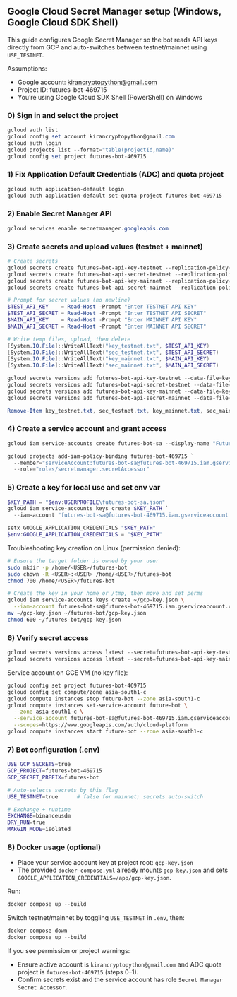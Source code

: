 ## Google Cloud Secret Manager setup (Windows, Google Cloud SDK Shell)

This guide configures Google Secret Manager so the bot reads API keys directly from GCP and auto-switches between testnet/mainnet using `USE_TESTNET`.

Assumptions:
- Google account: kirancryptopython@gmail.com
- Project ID: futures-bot-469715
- You’re using Google Cloud SDK Shell (PowerShell) on Windows

### 0) Sign in and select the project
```powershell
gcloud auth list
gcloud config set account kirancryptopython@gmail.com
gcloud auth login
gcloud projects list --format="table(projectId,name)"
gcloud config set project futures-bot-469715
```

### 1) Fix Application Default Credentials (ADC) and quota project
```powershell
gcloud auth application-default login
gcloud auth application-default set-quota-project futures-bot-469715
```

### 2) Enable Secret Manager API
```powershell
gcloud services enable secretmanager.googleapis.com
```

### 3) Create secrets and upload values (testnet + mainnet)
```powershell
# Create secrets
gcloud secrets create futures-bot-api-key-testnet --replication-policy="automatic"
gcloud secrets create futures-bot-api-secret-testnet --replication-policy="automatic"
gcloud secrets create futures-bot-api-key-mainnet --replication-policy="automatic"
gcloud secrets create futures-bot-api-secret-mainnet --replication-policy="automatic"

# Prompt for secret values (no newline)
$TEST_API_KEY    = Read-Host -Prompt "Enter TESTNET API KEY"
$TEST_API_SECRET = Read-Host -Prompt "Enter TESTNET API SECRET"
$MAIN_API_KEY    = Read-Host -Prompt "Enter MAINNET API KEY"
$MAIN_API_SECRET = Read-Host -Prompt "Enter MAINNET API SECRET"

# Write temp files, upload, then delete
[System.IO.File]::WriteAllText("key_testnet.txt", $TEST_API_KEY)
[System.IO.File]::WriteAllText("sec_testnet.txt", $TEST_API_SECRET)
[System.IO.File]::WriteAllText("key_mainnet.txt", $MAIN_API_KEY)
[System.IO.File]::WriteAllText("sec_mainnet.txt", $MAIN_API_SECRET)

gcloud secrets versions add futures-bot-api-key-testnet --data-file=key_testnet.txt
gcloud secrets versions add futures-bot-api-secret-testnet --data-file=sec_testnet.txt
gcloud secrets versions add futures-bot-api-key-mainnet --data-file=key_mainnet.txt
gcloud secrets versions add futures-bot-api-secret-mainnet --data-file=sec_mainnet.txt

Remove-Item key_testnet.txt, sec_testnet.txt, key_mainnet.txt, sec_mainnet.txt
```

### 4) Create a service account and grant access
```powershell
gcloud iam service-accounts create futures-bot-sa --display-name "Futures Bot SA"

gcloud projects add-iam-policy-binding futures-bot-469715 `
  --member="serviceAccount:futures-bot-sa@futures-bot-469715.iam.gserviceaccount.com" `
  --role="roles/secretmanager.secretAccessor"
```

### 5) Create a key for local use and set env var
```powershell
$KEY_PATH = "$env:USERPROFILE\futures-bot-sa.json"
gcloud iam service-accounts keys create $KEY_PATH `
  --iam-account "futures-bot-sa@futures-bot-469715.iam.gserviceaccount.com"

setx GOOGLE_APPLICATION_CREDENTIALS "$KEY_PATH"
$env:GOOGLE_APPLICATION_CREDENTIALS = "$KEY_PATH"
```

Troubleshooting key creation on Linux (permission denied):
```bash
# Ensure the target folder is owned by your user
sudo mkdir -p /home/<USER>/futures-bot
sudo chown -R <USER>:<USER> /home/<USER>/futures-bot
chmod 700 /home/<USER>/futures-bot

# Create the key in your home or /tmp, then move and set perms
gcloud iam service-accounts keys create ~/gcp-key.json \
  --iam-account futures-bot-sa@futures-bot-469715.iam.gserviceaccount.com
mv ~/gcp-key.json ~/futures-bot/gcp-key.json
chmod 600 ~/futures-bot/gcp-key.json
```

### 6) Verify secret access
```powershell
gcloud secrets versions access latest --secret=futures-bot-api-key-testnet | echo "OK testnet key"
gcloud secrets versions access latest --secret=futures-bot-api-key-mainnet | echo "OK mainnet key"
```

Service account on GCE VM (no key file):
```bash
gcloud config set project futures-bot-469715
gcloud config set compute/zone asia-south1-c
gcloud compute instances stop future-bot --zone asia-south1-c
gcloud compute instances set-service-account future-bot \
  --zone asia-south1-c \
  --service-account futures-bot-sa@futures-bot-469715.iam.gserviceaccount.com \
  --scopes=https://www.googleapis.com/auth/cloud-platform
gcloud compute instances start future-bot --zone asia-south1-c
```

### 7) Bot configuration (.env)
```bash
USE_GCP_SECRETS=true
GCP_PROJECT=futures-bot-469715
GCP_SECRET_PREFIX=futures-bot

# Auto-selects secrets by this flag
USE_TESTNET=true      # false for mainnet; secrets auto-switch

# Exchange + runtime
EXCHANGE=binanceusdm
DRY_RUN=true
MARGIN_MODE=isolated
```

### 8) Docker usage (optional)
- Place your service account key at project root: `gcp-key.json`
- The provided `docker-compose.yml` already mounts `gcp-key.json` and sets `GOOGLE_APPLICATION_CREDENTIALS=/app/gcp-key.json`.

Run:
```powershell
docker compose up --build
```

Switch testnet/mainnet by toggling `USE_TESTNET` in `.env`, then:
```powershell
docker compose down
docker compose up --build
```

If you see permission or project warnings:
- Ensure active account is `kirancryptopython@gmail.com` and ADC quota project is `futures-bot-469715` (steps 0–1).
- Confirm secrets exist and the service account has role `Secret Manager Secret Accessor`.


